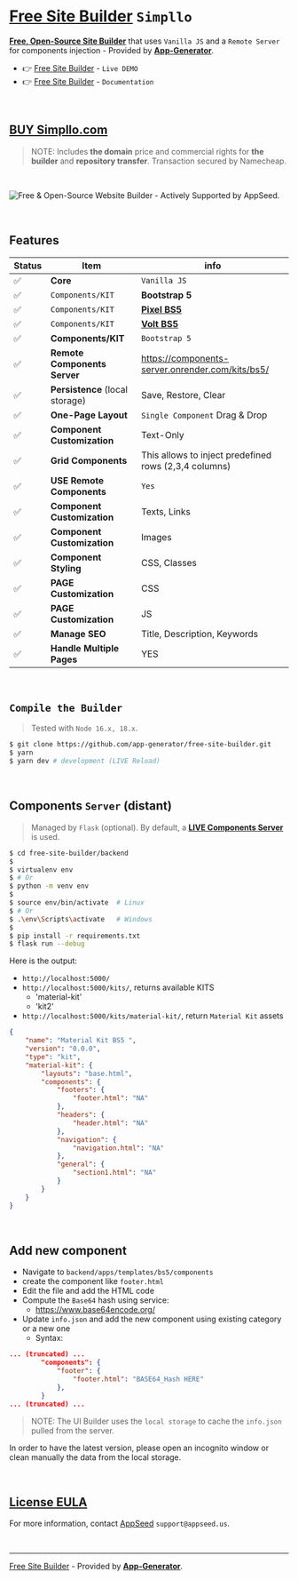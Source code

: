 # [Free Site Builder](https://www.simpllo.com/) `Simpllo`

**[Free, Open-Source Site Builder](https://www.simpllo.com/)** that uses `Vanilla JS` and a `Remote Server` for components injection - Provided by **[App-Generator](https://app-generator.dev/)**.

- 👉 [Free Site Builder](https://www.simpllo.com/) - `Live DEMO`
- 👉 [Free Site Builder](https://www.docs.simpllo.com/) - `Documentation`

<br />

## **[BUY Simpllo.com](https://www.namecheap.com/domains/registration/results/?domain=simpllo.com)**

> NOTE: Includes **the domain** price and commercial rights for **the builder** and **repository transfer**. Transaction secured by Namecheap.

<br />

![Free & Open-Source Website Builder - Actively Supported by AppSeed.](https://github.com/app-generator/free-site-builder/assets/51070104/46640070-2924-4a9c-b072-a7fbc196a141)

<br />

## Features

| Status | Item | info | 
| --- | --- | --- |
| ✅ | **Core** |  `Vanilla JS` |
| ✅ | `Components/KIT` | **Bootstrap 5** |
| ✅ | `Components/KIT` | **[Pixel BS5](https://www.simpllo.com/pixel/)** |
| ✅ | `Components/KIT` | **[Volt BS5](https://www.simpllo.com/volt/)** |
| ✅ | **Components/KIT** | `Bootstrap 5` |
| ✅ | **Remote Components Server** | https://components-server.onrender.com/kits/bs5/ |
| ✅ | **Persistence** (local storage) | Save, Restore, Clear |
| ✅ | **One-Page Layout** | `Single Component` Drag & Drop |
| ✅ | **Component Customization** | Text-Only |
| ✅ | **Grid Components** | This allows to inject predefined rows (2,3,4 columns) |
| ✅ | **USE Remote Components** | `Yes` |
| ✅ | **Component Customization** | Texts, Links |
| ✅ | **Component Customization** | Images |
| ✅ | **Component Styling** | CSS, Classes |
| ✅ | **PAGE Customization** | CSS |
| ✅ | **PAGE Customization** | JS |
| ✅ | **Manage SEO** | Title, Description, Keywords |
| ✅ | **Handle Multiple Pages** | YES |

<br />

## `Compile the Builder`

> Tested with `Node 16.x, 18.x`.
 
```bash
$ git clone https://github.com/app-generator/free-site-builder.git
$ yarn
$ yarn dev # development (LIVE Reload)
```

<br />

## Components `Server` (distant)

> Managed by `Flask` (optional). By default, a **[LIVE Components Server](https://components-server.onrender.com/kits/)** is used.

```bash
$ cd free-site-builder/backend
$
$ virtualenv env
$ # Or
$ python -m venv env 
$
$ source env/bin/activate  # Linux
$ # Or
$ .\env\Scripts\activate   # Windows
$
$ pip install -r requirements.txt
$ flask run --debug
```

Here is the output:

- `http://localhost:5000/`
- `http://localhost:5000/kits/`, returns available KITS
  - 'material-kit'
  - 'kit2'
- `http://localhost:5000/kits/material-kit/`, return `Material Kit` assets

```json
{
    "name": "Material Kit BS5 ",
    "version": "0.0.0",
    "type": "kit",
    "material-kit": {
        "layouts": "base.html",
        "components": {
            "footers": {
                "footer.html": "NA"
            },
            "headers": {
                "header.html": "NA"
            },
            "navigation": {
                "navigation.html": "NA"
            },
            "general": {
                "section1.html": "NA"
            }
        }
    }
}
```

<br />

## Add new component

- Navigate to `backend/apps/templates/bs5/components`
- create the component like `footer.html`
- Edit the file and add the HTML code
- Compute the `Base64` hash using service:
  - https://www.base64encode.org/
- Update `info.json` and add the new component using existing category or a new one
  - Syntax:

```json
... (truncated) ...
        "components": {
            "footer": {
                "footer.html": "BASE64_Hash HERE"
            }, 
        }   
... (truncated) ...         
```

> NOTE: The UI Builder uses the `local storage` to cache the `info.json` pulled from the server.

In order to have the latest version, please open an incognito window or clean manually the data from the local storage.

<br />

## [License EULA ](https://github.com/app-generator/free-site-builder/blob/main/LICENSE.md)

For more information, contact [AppSeed](http://appseed.us/) `support@appseed.us`.

<br />

---
[Free Site Builder](https://www.simpllo.com/) - Provided by **[App-Generator](https://app-generator.dev/)**.
